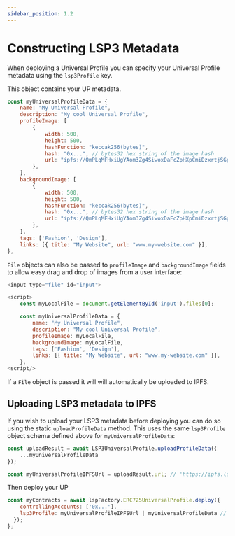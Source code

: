 ```yaml
---
sidebar_position: 1.2
---
```


# Constructing LSP3 Metadata

When deploying a Universal Profile you can specify your Universal Profile metadata using the `lsp3Profile` key.


This object contains your UP metadata. 

```javascript
const myUniversalProfileData = {
    name: "My Universal Profile",
    description: "My cool Universal Profile",
    profileImage: [
        {
            width: 500,
            height: 500,
            hashFunction: "keccak256(bytes)",
            hash: "0x...", // bytes32 hex string of the image hash
            url: "ipfs://QmPLqMFHxiUgYAom3Zg4SiwoxDaFcZpHXpCmiDzxrtjSGp",
        },
    ],
    backgroundImage: [
        {
            width: 500,
            height: 500,
            hashFunction: "keccak256(bytes)",
            hash: "0x...", // bytes32 hex string of the image hash
            url: "ipfs://QmPLqMFHxiUgYAom3Zg4SiwoxDaFcZpHXpCmiDzxrtjSGp",
        },
    ],
    tags: ['Fashion', 'Design'],
    links: [{ title: "My Website", url: "www.my-website.com" }],
},
```

`File` objects can also be passed to `profileImage` and `backgroundImage` fields to allow easy drag and drop of images from a user interface:

```javascript
<input type="file" id="input">

<script>
    const myLocalFile = document.getElementById('input').files[0];

    const myUniversalProfileData = {
        name: "My Universal Profile",
        description: "My cool Universal Profile",
        profileImage: myLocalFile,
        backgroundImage: myLocalFile,
        tags: ['Fashion', 'Design'],
        links: [{ title: "My Website", url: "www.my-website.com" }],
    },
<script/>
```

If a `File` object is passed it will will automatically be uploaded to IPFS.

## Uploading LSP3 metadata to IPFS


If you wish to upload your LSP3 metadata before deploying you can do so using the static `uploadProfileData` method. This uses the same `lsp3Profile` object schema defined above for `myUniversalProfileData`:

```javascript
const uploadResult = await LSP3UniversalProfile.uploadProfileData({
    ...myUniversalProfileData
});

const myUniversalProfileIPFSUrl = uploadResult.url; // 'https://ipfs.lukso.network/ipfs/QmPzUfdKhY6vfcTNDnitwKnnpm5GqjYSmw9todNVmi4bqy'
```

Then deploy your UP  

```javascript
const myContracts = await lspFactory.ERC725UniversalProfile.deploy({
    controllingAccounts: ['0x...'],
    lsp3Profile: myUniversalProfileIPFSUrl | myUniversalProfileData // LSP3 Metadata object or IPFS url
  });
};
```
